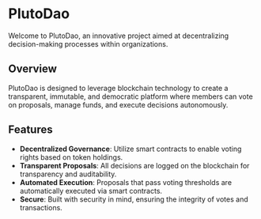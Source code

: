 # PlutoDao

Welcome to PlutoDao, an innovative project aimed at decentralizing decision-making processes within organizations.

## Overview

PlutoDao is designed to leverage blockchain technology to create a transparent, immutable, and democratic platform where members can vote on proposals, manage funds, and execute decisions autonomously. 

## Features

- **Decentralized Governance**: Utilize smart contracts to enable voting rights based on token holdings.
- **Transparent Proposals**: All decisions are logged on the blockchain for transparency and auditability.
- **Automated Execution**: Proposals that pass voting thresholds are automatically executed via smart contracts.
- **Secure**: Built with security in mind, ensuring the integrity of votes and transactions.
